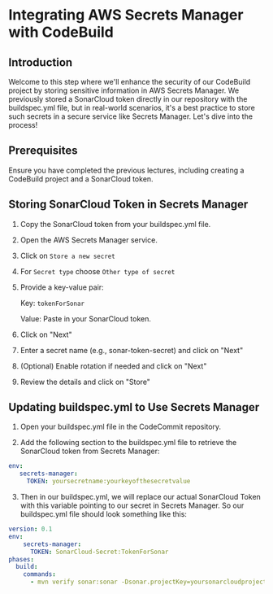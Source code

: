# Integrating AWS Secrets Manager with CodeBuild
## Introduction
Welcome to this step where we'll enhance the security of our CodeBuild project by storing sensitive information in AWS Secrets Manager. We previously stored a SonarCloud token directly in our repository with the buildspec.yml file, but in real-world scenarios, it's a best practice to store such secrets in a secure service like Secrets Manager. Let's dive into the process!

## Prerequisites
Ensure you have completed the previous lectures, including creating a CodeBuild project and a SonarCloud token.

## Storing SonarCloud Token in Secrets Manager
1. Copy the SonarCloud token from your buildspec.yml file.

2. Open the AWS Secrets Manager service.

3. Click on `Store a new secret`

4. For `Secret type` choose `Other type of secret`

5. Provide a key-value pair:

   Key: `tokenForSonar`

   Value: Paste in your SonarCloud token.

6. Click on "Next"

7. Enter a secret name (e.g., sonar-token-secret) and click on "Next"

8. (Optional) Enable rotation if needed and click on "Next"

9. Review the details and click on "Store"

## Updating buildspec.yml to Use Secrets Manager
1. Open your buildspec.yml file in the CodeCommit repository.

2. Add the following section to the buildspec.yml file to retrieve the SonarCloud token from Secrets Manager:

```yaml
env:
   secrets-manager:
     TOKEN: yoursecretname:yourkeyofthesecretvalue               
```

3. Then in our buildspec.yml, we will replace our actual SonarCloud Token with this variable pointing to our secret in Secrets Manager. So our buildspec.yml file should look something like this:

```yaml
version: 0.1
env:
    secrets-manager:
      TOKEN: SonarCloud-Secret:TokenForSonar
phases:
  build:
    commands:
      - mvn verify sonar:sonar -Dsonar.projectKey=yoursonarcloudprojectkey -Dsonar.organization=yoursonarcloudorg -Dsonar.host.url=https://sonarcloud.io -Dsonar.login=$TOKEN
```









